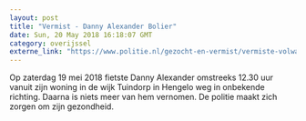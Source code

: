 ```yaml
---
layout: post
title: "Vermist - Danny Alexander Bolier"
date: Sun, 20 May 2018 16:18:07 GMT
category: overijssel
externe_link: "https://www.politie.nl/gezocht-en-vermist/vermiste-volwassenen/2018/mei/danny-alexander-bolier.html"
---
```


Op zaterdag 19 mei 2018 fietste Danny Alexander omstreeks 12.30 uur vanuit zijn woning in de wijk Tuindorp in Hengelo weg in onbekende richting. Daarna is niets meer van hem vernomen. De politie maakt zich zorgen om zijn gezondheid.
